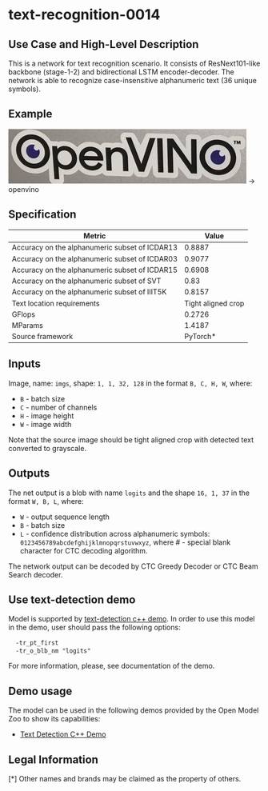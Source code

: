 # text-recognition-0014

## Use Case and High-Level Description

This is a network for text recognition scenario. It consists of ResNext101-like backbone (stage-1-2) and bidirectional LSTM encoder-decoder.
The network is able to recognize case-insensitive alphanumeric text (36 unique symbols).

## Example

![](./assets/text-recognition-0014.jpg) -> openvino

## Specification

| Metric                                         | Value              |
| ---------------------------------------------- | ------------------ |
| Accuracy on the alphanumeric subset of ICDAR13 | 0.8887             |
| Accuracy on the alphanumeric subset of ICDAR03 | 0.9077             |
| Accuracy on the alphanumeric subset of ICDAR15 | 0.6908             |
| Accuracy on the alphanumeric subset of SVT     | 0.83               |
| Accuracy on the alphanumeric subset of IIIT5K  | 0.8157             |
| Text location requirements                     | Tight aligned crop |
| GFlops                                         | 0.2726             |
| MParams                                        | 1.4187             |
| Source framework                               | PyTorch\*          |

## Inputs

Image, name: `imgs`, shape: `1, 1, 32, 128` in the format `B, C, H, W`, where:

- `B` - batch size
- `C` - number of channels
- `H` - image height
- `W` - image width

Note that the source image should be tight aligned crop with detected text converted to grayscale.

## Outputs

The net output is a blob with name `logits` and the shape `16, 1, 37` in the format `W, B, L`, where:

- `W` - output sequence length
- `B` - batch size
- `L` - confidence distribution across alphanumeric symbols: `0123456789abcdefghijklmnopqrstuvwxyz`, where # - special blank character for CTC decoding algorithm.

The network output can be decoded by CTC Greedy Decoder or CTC Beam Search decoder.

## Use text-detection demo

Model is supported by [text-detection c++ demo](../../../demos/text_detection_demo/cpp/README.md). In order to use this model in the demo, user should pass the following options:
```
  -tr_pt_first
  -tr_o_blb_nm "logits"
```

For more information, please, see documentation of the demo.

## Demo usage

The model can be used in the following demos provided by the Open Model Zoo to show its capabilities:

* [Text Detection C++ Demo](../../../demos/text_detection_demo/cpp/README.md)

## Legal Information
[*] Other names and brands may be claimed as the property of others.
